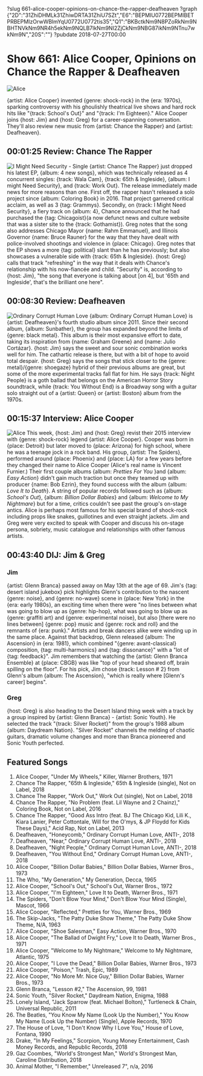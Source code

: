 ?slug 661-alice-cooper-opinions-on-chance-the-rapper-deafheaven
?graph {"2D":"31ZhiDHMLk31ZhiwDRTA31ZhiU7SZt","E6":"BEPMIU0772BEPMIBETPRBEPMIzOrwWBImYqU0772U0772tis35","Q1":"BKBctkNm9N8PZoRkNm9NBHTNVkNm9NR4h5ekNm9NQLB7lkNm9NI2ZjCkNm9NBG87ikNm9NTnu7wkNm9N","20S":""}
?pubdate 2018-07-27T00:00
# Show 661: Alice Cooper, Opinions on Chance the Rapper & Deafheaven

![Alice](https://static.soundopinions.org/images/2018/alice_cooper2.jpg)

{artist: Alice Cooper} invented {genre: shock-rock} in the {era: 1970s}, sparking controversy with his ghoulishly theatrical live shows and hard rock hits like "{track: School's Out}" and "{track: I'm Eighteen}." Alice Cooper joins {host: Jim} and {host: Greg} for a career-spanning conversation. They'll also review new music from {artist: Chance the Rapper} and {artist: Deafheaven}.


## 00:01:25 Review: Chance The Rapper
![I Might Need Security - Single](https://static.soundopinions.org/assets/661/2D0.jpg)
{artist: Chance The Rapper} just dropped his latest EP, {album: 4 new songs}, which was technically released as 4 concurrent singles: {track: Wala Cam}, {track: 65th & Ingleside}, {album: I might Need Security}, and {track: Work Out}. The release immediately made news for more reasons than one. First off, the rapper hasn't released a solo project since {album: Coloring Book} in 2016. That project garnered critical acclaim, as well as 3 {tag: Grammys}. Secondly, on {track: I Might Need Security}, a fiery track on {album: 4}, Chance announced that he had purchased the {tag: Chicagoist}(a now defunct news and culture website that was a sister site to the {track: Gothamist}). Greg notes that the song also addresses Chicago Mayor {name: Rahm Emmanuel}, and Illinois Governor {name: Bruce Rauner} for the way that they have dealt with police-involved shootings and violence in {place: Chicago}. Greg notes that the EP shows a more {tag: political} slant than he has previously; but also showcases a vulnerable side with {track: 65th & Ingleside}. {host: Greg} calls that track "refreshing" in the way that it deals with Chance's relationship with his now-fiancée and child. "Security" is, according to {host: Jim}, "the song that everyone is talking about [on 4], but '65th and Ingleside', that's the brilliant one here".

## 00:08:30 Review: Deafheaven
![Ordinary Corrupt Human Love](https://static.soundopinions.org/assets/661/E60.jpg)
{album: Ordinary Corrupt Human Love} is {artist: Deafheaven}'s fourth studio album since 2011. Since their second album, {album: Sunbather}, the group has expanded beyond the limits of {genre: black metal}. This album is their most expansive effort to date, taking its inspiration from {name: Graham Greene} and {name: Julio Cortázar}. 
{host: Jim} says the sweet and sour sonic combination works well for him. The cathartic release is there, but with a bit of hope to avoid total despair. 
{host: Greg} says the songs that stick closer to the {genre: metal}/{genre: shoegaze} hybrid of their previous albums are great, but some of the more experimental tracks fall flat for him. He says {track: Night People} is a goth ballad that belongs on the American Horror Story soundtrack, while {track: You Without End} is a Broadway song with a guitar solo straight out of a {artist: Queen} or {artist: Boston} album from the 1970s. 

## 00:15:37 Interview: Alice Cooper
![Alice](https://static.soundopinions.org/assets/661/Q10.jpg)
This week, {host: Jim} and {host: Greg} revist their 2015 interview with {genre: shock-rock} legend {artist: Alice Cooper}. Cooper was born in {place: Detroit} but later moved to {place: Arizona} for high school, where he was a teenage jock in a rock band. His group, {artist: The Spiders}, performed around {place: Phoenix} and {place: LA} for a few years before they changed their name to Alice Cooper (Alice's real name is Vincent Furnier.) Their first couple albums {album: *Pretties For You* }and {album: *Easy Action*} didn't gain much traction but once they teamed up with producer {name: Bob Ezrin}, they found success with the album {album: *Love It to Death*}. A string of popular records followed such as {album: *School's Out*}, {album: *Billion Dollar Babies*} and {album: *Welcome to My Nightmare*} but for a time, critics couldn't see past the group's on-stage antics. Alice is perhaps most famous for his special brand of shock-rock including props like snakes, guillotines and even straight jackets. Jim and Greg were very excited to speak with Cooper and discuss his on-stage persona, sobriety, music catalogue and relationships with other famous artists.

## 00:43:40 DIJ: Jim & Greg

###   Jim
{artist: Glenn Branca} passed away on May 13th at the age of 69. Jim's {tag: desert island jukebox} pick highlights Glenn's contribution to the nascent {genre: noise}, and {genre: no-wave} scene in {place: New York} in the {era: early 1980s}, an exciting time when there were "no lines between what was going to blow up as {genre: hip-hop}, what was going to blow up as {genre: graffiti art} and {genre: experimental noise}, but also [there were no lines between] {genre: pop} music and {genre: rock and roll} and the remnants of {era: punk}." Artists and break dancers alike were winding up in the same place. Against that backdrop, Glenn released {album: The Ascension} in {era: 1981}, which combined "{genre: avant-classical} composition, {tag: multi-harmonics} and {tag: dissonance}" with a "lot of {tag: feedback}". Jim remembers that watching the {artist: Glenn Branca Ensemble} at {place: CBGB} was like "top of your head sheared off, brain spilling on the floor". For his pick, Jim chose {track: Lesson # 2} from Glenn's album {album: The Ascension}, "which is really where [Glenn's career] begins".

###  Greg
{host: Greg} is also heading to the Desert Island thing week with a track by a group inspired by {artist: Glenn Branca} - {artist: Sonic Youth}. He selected the track "{track: Silver Rocket}" from the group's 1988 album {album: Daydream Nation}. "Silver Rocket" channels the melding of chaotic guitars, dramatic volume changes and more than Branca pioneered and Sonic Youth perfected.

## Featured Songs
1. Alice Cooper, "Under My Wheels," Killer, Warner Brothers, 1971
1. Chance The Rapper, "65th & Ingleside," 65th & Ingleside (single), Not on Label, 2018
1. Chance The Rapper, "Work Out," Work Out (single), Not on Label, 2018
1. Chance The Rapper, "No Problem (feat. Lil Wayne and 2 Chainz)," Coloring Book, Not on Label, 2016
1. Chance The Rapper, "Good Ass Intro (feat. BJ The Chicago Kid, Lili K., Kiara Lanier, Peter Cottontale, Will for the O'mys, & JP Floydd for Kids These Days)," Acid Rap, Not on Label, 2013
1. Deafheaven, "Honeycomb," Ordinary Corrupt Human Love, ANTI-, 2018
1. Deafheaven, "Near," Ordinary Corrupt Human Love, ANTI-, 2018
1. Deafheaven, "Night People," Ordinary Corrupt Human Love, ANTI-, 2018
1. Deafheaven, "You Without End," Ordinary Corrupt Human Love, ANTI-, 2018
1. Alice Cooper, "Billion Dollar Babies," Billion Dollar Babies, Warner Bros., 1973
1. The Who, "My Generation," My Generation, Decca, 1965
1. Alice Cooper, "School's Out," School's Out, Warner Bros., 1972
1. Alice Cooper, "I'm Eighteen," Love It to Death, Warner Bros., 1971
1. The Spiders, "Don't Blow Your Mind," Don't Blow Your Mind (Single), Mascot, 1966
1. Alice Cooper, "Reflected," Pretties for You, Warner Bros., 1969
1. The Skip-Jacks, "The Patty Duke Show Theme," The Patty Duke Show Theme, N/A, 1963
1. Alice Cooper, "Shoe Salesman," Easy Action, Warner Bros., 1970
1. Alice Cooper, "The Ballad of Dwight Fry," Love It to Death, Warner Bros., 1971
1. Alice Cooper, "Welcome to My Nightmare," Welcome to My Nightmare, Atlantic, 1975
1. Alice Cooper, "I Love the Dead," Billion Dollar Babies, Warner Bros., 1973
1. Alice Cooper, "Poison," Trash, Epic, 1989
1. Alice Cooper, "No More Mr. Nice Guy," Billion Dollar Babies, Warner Bros., 1973
1. Glenn Branca, "Lesson #2," The Ascension, 99, 1981
1. Sonic Youth, "Silver Rocket," Daydream Nation, Enigma, 1988
1. Lonely Island, "Jack Sparrow (feat. Michael Bolton)," Turtleneck & Chain, Universal Republic, 2011
1. The Beatles, "You Know My Name (Look Up the Number)," You Know My Name (Look Up the Number) (Single), Apple Records, 1970
1. The House of Love, "I Don't Know Why I Love You," House of Love, Fontana, 1990
1. Drake, "In My Feelings," Scorpion, Young Money Entertainment, Cash Money Records, and Republic Records, 2018
1. Gaz Coombes, "World's Strongest Man," World's Strongest Man, Caroline Distribution, 2018
1. Animal Mother, "I Remember," Unreleased 7", n/a, 2016